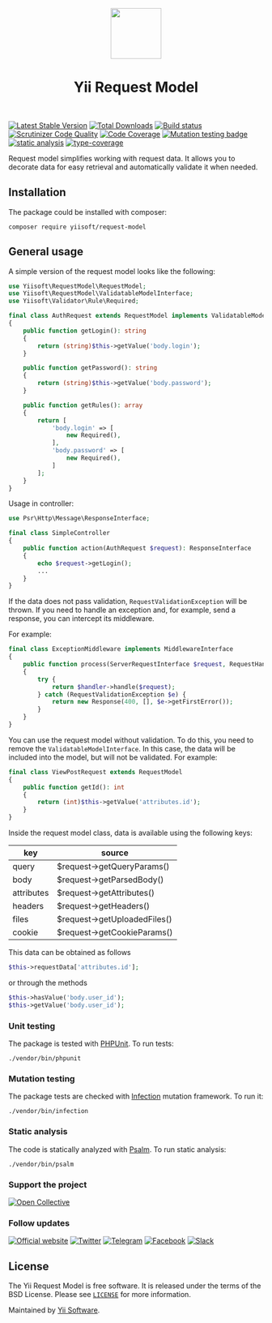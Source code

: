 <p align="center">
    <a href="https://github.com/yiisoft" target="_blank">
        <img src="https://github.com/yiisoft.png" height="100px">
    </a>
    <h1 align="center">Yii Request Model</h1>
    <br>
</p>

[![Latest Stable Version](https://poser.pugx.org/yiisoft/request-model/v/stable.png)](https://packagist.org/packages/yiisoft/request-model)
[![Total Downloads](https://poser.pugx.org/yiisoft/request-model/downloads.png)](https://packagist.org/packages/yiisoft/request-model)
[![Build status](https://github.com/yiisoft/request-model/workflows/build/badge.svg)](https://github.com/yiisoft/request-model/actions?query=workflow%3Abuild)
[![Scrutinizer Code Quality](https://scrutinizer-ci.com/g/yiisoft/request-model/badges/quality-score.png?b=master)](https://scrutinizer-ci.com/g/yiisoft/request-model/?branch=master)
[![Code Coverage](https://scrutinizer-ci.com/g/yiisoft/request-model/badges/coverage.png?b=master)](https://scrutinizer-ci.com/g/yiisoft/request-model/?branch=master)
[![Mutation testing badge](https://img.shields.io/endpoint?style=flat&url=https%3A%2F%2Fbadge-api.stryker-mutator.io%2Fgithub.com%2Fyiisoft%2Frequest-model%2Fmaster)](https://dashboard.stryker-mutator.io/reports/github.com/yiisoft/request-model/master)
[![static analysis](https://github.com/yiisoft/request-model/workflows/static%20analysis/badge.svg)](https://github.com/yiisoft/request-model/actions?query=workflow%3A%22static+analysis%22)
[![type-coverage](https://shepherd.dev/github/yiisoft/request-model/coverage.svg)](https://shepherd.dev/github/yiisoft/request-model)

Request model simplifies working with request data. It allows you to decorate data for easy retrieval and automatically
validate it when needed.

## Installation

The package could be installed with composer:

```
composer require yiisoft/request-model
```

## General usage

A simple version of the request model looks like the following:

```php
use Yiisoft\RequestModel\RequestModel;
use Yiisoft\RequestModel\ValidatableModelInterface;
use Yiisoft\Validator\Rule\Required;

final class AuthRequest extends RequestModel implements ValidatableModelInterface
{
    public function getLogin(): string
    {
        return (string)$this->getValue('body.login');
    }

    public function getPassword(): string
    {
        return (string)$this->getValue('body.password');
    }

    public function getRules(): array
    {
        return [
            'body.login' => [
                new Required(),
            ],
            'body.password' => [
                new Required(),
            ]
        ];
    }
}
```

Usage in controller:

```php
use Psr\Http\Message\ResponseInterface;

final class SimpleController
{
    public function action(AuthRequest $request): ResponseInterface
    {
        echo $request->getLogin();
        ...
    }
}
```

If the data does not pass validation, `RequestValidationException` will be thrown.
If you need to handle an exception and, for example, send a response, you can intercept its middleware.

For example:

```php
final class ExceptionMiddleware implements MiddlewareInterface
{
    public function process(ServerRequestInterface $request, RequestHandlerInterface $handler): ResponseInterface
    {
        try {
            return $handler->handle($request);
        } catch (RequestValidationException $e) {
            return new Response(400, [], $e->getFirstError());
        }
    }
}
```

You can use the request model without validation. To do this, you need to remove the `ValidatableModelInterface`.
In this case, the data will be included into the model, but will not be validated. For example:

```php
final class ViewPostRequest extends RequestModel
{
    public function getId(): int
    {
        return (int)$this->getValue('attributes.id');
    }
}
```

Inside the request model class, data is available using the following keys:

| key        | source        |
| ---------- | ---------------------------- |
| query      | $request->getQueryParams()   |
| body       | $request->getParsedBody()    |
| attributes | $request->getAttributes()    |
| headers    | $request->getHeaders()       |
| files      | $request->getUploadedFiles() |
| cookie     | $request->getCookieParams()  |

This data can be obtained as follows 

```php
$this->requestData['attributes.id'];
```

or through the methods

```php
$this->hasValue('body.user_id');
$this->getValue('body.user_id');
```



### Unit testing

The package is tested with [PHPUnit](https://phpunit.de/). To run tests:

```shell
./vendor/bin/phpunit
```

### Mutation testing

The package tests are checked with [Infection](https://infection.github.io/) mutation framework. To run it:

```shell
./vendor/bin/infection
```

### Static analysis

The code is statically analyzed with [Psalm](https://psalm.dev/). To run static analysis:

```shell
./vendor/bin/psalm
```

### Support the project

[![Open Collective](https://img.shields.io/badge/Open%20Collective-sponsor-7eadf1?logo=open%20collective&logoColor=7eadf1&labelColor=555555)](https://opencollective.com/yiisoft)

### Follow updates

[![Official website](https://img.shields.io/badge/Powered_by-Yii_Framework-green.svg?style=flat)](https://www.yiiframework.com/)
[![Twitter](https://img.shields.io/badge/twitter-follow-1DA1F2?logo=twitter&logoColor=1DA1F2&labelColor=555555?style=flat)](https://twitter.com/yiiframework)
[![Telegram](https://img.shields.io/badge/telegram-join-1DA1F2?style=flat&logo=telegram)](https://t.me/yii3en)
[![Facebook](https://img.shields.io/badge/facebook-join-1DA1F2?style=flat&logo=facebook&logoColor=ffffff)](https://www.facebook.com/groups/yiitalk)
[![Slack](https://img.shields.io/badge/slack-join-1DA1F2?style=flat&logo=slack)](https://yiiframework.com/go/slack)

## License

The Yii Request Model is free software. It is released under the terms of the BSD License.
Please see [`LICENSE`](./LICENSE.md) for more information.

Maintained by [Yii Software](https://www.yiiframework.com/).
